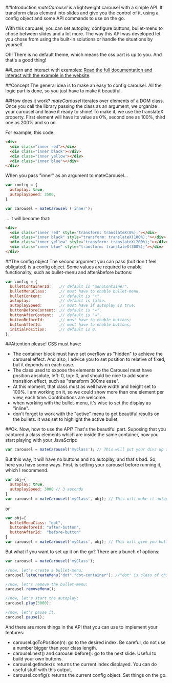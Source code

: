 ##Introduction
*mateCarousel* is a lightweight carousel with a simple API. It transform class element into slides and give you the control of it, using a config object and some API commands to use on the go.

With this carousel, you can set autoplay, configure buttons, bullet-menu to chose between slides and a lot more. The way this API was developed let you chose from using the built-in solutions or handle the situations by yourself.

Oh! There is no default theme, which means the css part is up to you. And that's a good thing!

##Learn and interact with examples:
[Read the full documentation and interact with the example in the website](http://github.com/matepaiva/mateCarousel).


##Concept
The general idea is to make an easy to config carousel. All the logic part is done, so you just have to make it beautiful.

##How does it work?
*mateCarousel* iterates over elements of a DOM class. Once you call the library passing the class as an argument, we organize your carousel and leave it ready to shine! To make it, we use the translateX property. First element will have its value as 0%, second one as 100%, third one as 200% and so on.

For example, this code:
``` html
<div>
  <div class="inner red"></div>
  <div class="inner black"></div>
  <div class="inner yellow"></div>
  <div class="inner blue"></div>
</div>
```
When you pass "inner" as an argument to mateCarousel...
``` javascript
var config = {
  autoplay: true,
  autoplaySpeed: 3500,
}

var carousel = mateCarousel ('inner');
```
... it will become that:
``` html
<div>
  <div class="inner red" style="transform: translateX(0%);"></div>
  <div class="inner black" style="transform: translateX(100%);"></div>
  <div class="inner yellow" style="transform: translateX(200%);"></div>
  <div class="inner blue" style="transform: translateX(300%);"></div>
</div>
```

##The config object
The second argument you can pass (but don't feel obligated) is a config object. Some values are required to enable functionality, such as bullet-menu and after&before buttons:

``` javascript
var config = {
  bulletContainerId:   ,// default is "menuContainer".
  bulletMenuClass:     ,// must have to enable bullet-menu.
  bulletContent:       ,// default is "•".
  autoplay:            ,// default is false.
  autoplaySpeed:       ,// must have if autoplay is true.
  buttonBeforeContent: ,// default is "←".
  buttonAfterContent:  ,// default is "→".
  buttonBeforeId:      ,// must have to enable buttons;
  buttonAfterId:       ,// must have to enable buttons;
  initialPosition:     ,// default is 0.
};
```

##Attention please! CSS must have:
- The container block must have set overflow as "hidden" to achieve the carousel effect. And also, I advice you to set position to relative of fixed, but it depends on each case.
- The class used to expose the elements to the Carousel must have position absolute, left: 0, top: 0, and should be nice to add some transition effect, such as "transform 300ms ease".
- At this moment, that class must as well have width and height set to 100%. I am working on it, so we could show more than one element per view, each time. Contributions are welcome.
- when working with the bullet-menu, it's wise to set the display as "inline".
- don't forget to work with the "active" menu to get beautiful results on the bullets. It was set to highlight the active bullet.


##Ok. Now, how to use the API?
That's the beautiful part. Suposing that you captured a class elements which are inside the same container, now you start playing with your JavaScript:

``` javascript
var carousel = mateCarousel('myClass'); // This will put your divs up and running. 
```
But this way, it will have no buttons and no autoplay, and that's bad. So, here you have some ways. First, is setting your carousel before running it, which I recommend.

``` javascript
var obj={
  autoplay: true,
  autoplaySpeed: 3000 // 3 seconds
}
var carousel = mateCarousel('myClass', obj); // This will make it autoplay.
```
or
``` javascript
var obj={
  bulletMenuClass: "dot",
  buttonBeforeId: "after-button",
  buttonAfterId:  "before-button"
}
var carousel = mateCarousel('myClass', obj); // This will give you bullets to access each index AND the after and before button.
```
But what if you want to set up it on the go? There are a bunch of options:
``` javascript
var carousel = mateCarousel('myClass');

//now, let's create a bullet-menu:
carousel.lateCreateMenu("dot","dot-container"); //"dot" is class of children, "dot-container" is the parent Id.

//now, let's remove the bullet-menu:
carousel.removeMenu();

//now, let's start the autoplay:
carousel.play(3000);

//now, let's pause it.
carousel.pause();
```

And there are more things in the API that you can use to implement your features:
- carousel.goToPosition(n): go to the desired index. Be careful, do not use a number bigger than your class length.
- carousel.next() and carousel.before(): go to the next slide. Useful to build your own buttons.
- carousel.getIndex(): returns the current index displayed. You can do useful stuff with this output.
- carousel.config(): returns the current config object. Set things on the go.


